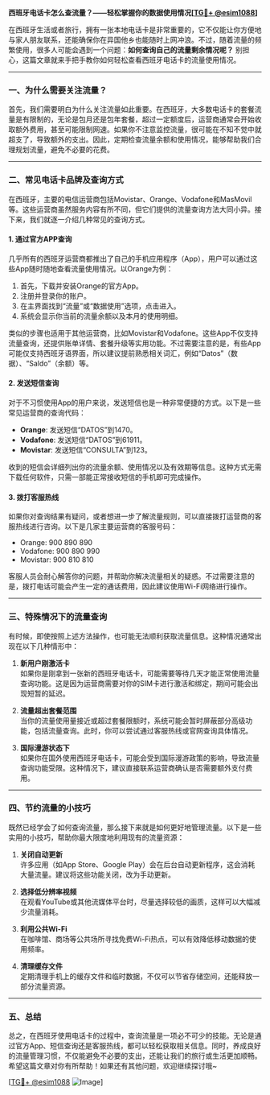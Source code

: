 **西班牙电话卡怎么查流量？——轻松掌握你的数据使用情况[[TG💪+ @esim1088](https://t.me/s/esim1088)]**

在西班牙生活或者旅行，拥有一张本地电话卡是非常重要的，它不仅能让你方便地与家人朋友联系，还能确保你在异国他乡也能随时上网冲浪。不过，随着流量的频繁使用，很多人可能会遇到一个问题：**如何查询自己的流量剩余情况呢？** 别担心，这篇文章就来手把手教你如何轻松查看西班牙电话卡的流量使用情况。

---

### **一、为什么需要关注流量？**

首先，我们需要明白为什么关注流量如此重要。在西班牙，大多数电话卡的套餐流量是有限制的，无论是包月还是包年套餐，超过一定额度后，运营商通常会开始收取额外费用，甚至可能限制网速。如果你不注意监控流量，很可能在不知不觉中就超支了，导致额外的支出。因此，定期检查流量余额和使用情况，能够帮助我们合理规划流量，避免不必要的花费。

---

### **二、常见电话卡品牌及查询方式**

在西班牙，主要的电信运营商包括Movistar、Orange、Vodafone和MasMovil等。这些运营商虽然服务内容有所不同，但它们提供的流量查询方法大同小异。接下来，我们就逐一介绍几种常见的查询方式。

#### **1. 通过官方APP查询**
几乎所有的西班牙运营商都推出了自己的手机应用程序（App），用户可以通过这些App随时随地查看流量使用情况。以Orange为例：

1. 首先，下载并安装Orange的官方App。
2. 注册并登录你的账户。
3. 在主界面找到“流量”或“数据使用”选项，点击进入。
4. 系统会显示你当前的流量余额以及本月的使用明细。

类似的步骤也适用于其他运营商，比如Movistar和Vodafone。这些App不仅支持流量查询，还提供账单详情、套餐升级等实用功能。不过需要注意的是，有些App可能仅支持西班牙语界面，所以建议提前熟悉相关词汇，例如“Datos”（数据）、“Saldo”（余额）等。

#### **2. 发送短信查询**
对于不习惯使用App的用户来说，发送短信也是一种非常便捷的方式。以下是一些常见运营商的查询代码：

- **Orange**: 发送短信“DATOS”到1470。
- **Vodafone**: 发送短信“DATOS”到61911。
- **Movistar**: 发送短信“CONSULTA”到123。

收到的短信会详细列出你的流量余额、使用情况以及有效期等信息。这种方式无需下载任何软件，只需一部能正常接收短信的手机即可完成操作。

#### **3. 拨打客服热线**
如果你对查询结果有疑问，或者想进一步了解流量规则，可以直接拨打运营商的客服热线进行咨询。以下是几家主要运营商的客服号码：

- Orange: 900 890 890
- Vodafone: 900 890 990
- Movistar: 900 810 810

客服人员会耐心解答你的问题，并帮助你解决流量相关的疑惑。不过需要注意的是，拨打电话可能会产生一定的通话费用，因此建议使用Wi-Fi网络进行操作。

---

### **三、特殊情况下的流量查询**

有时候，即使按照上述方法操作，也可能无法顺利获取流量信息。这种情况通常出现在以下几种情形中：

1. **新用户刚激活卡**  
   如果你是刚拿到一张新的西班牙电话卡，可能需要等待几天才能正常使用流量查询功能。这是因为运营商需要对你的SIM卡进行激活和绑定，期间可能会出现短暂的延迟。

2. **流量超出套餐范围**  
   当你的流量使用量接近或超过套餐限额时，系统可能会暂时屏蔽部分高级功能，包括流量查询。此时，你可以尝试通过客服热线或官网查询具体情况。

3. **国际漫游状态下**  
   如果你在国外使用西班牙电话卡，可能会受到国际漫游政策的影响，导致流量查询功能受限。这种情况下，建议直接联系运营商确认是否需要额外支付费用。

---

### **四、节约流量的小技巧**

既然已经学会了如何查询流量，那么接下来就是如何更好地管理流量。以下是一些实用的小技巧，帮助你最大限度地利用现有的流量资源：

1. **关闭自动更新**  
   许多应用（如App Store、Google Play）会在后台自动更新程序，这会消耗大量流量。建议将这些功能关闭，改为手动更新。

2. **选择低分辨率视频**  
   在观看YouTube或其他流媒体平台时，尽量选择较低的画质，这样可以大幅减少流量消耗。

3. **利用公共Wi-Fi**  
   在咖啡馆、商场等公共场所寻找免费Wi-Fi热点，可以有效降低移动数据的使用频率。

4. **清理缓存文件**  
   定期清理手机上的缓存文件和临时数据，不仅可以节省存储空间，还能释放一部分流量资源。

---

### **五、总结**

总之，在西班牙使用电话卡的过程中，查询流量是一项必不可少的技能。无论是通过官方App、短信查询还是客服热线，都可以轻松获取相关信息。同时，养成良好的流量管理习惯，不仅能避免不必要的支出，还能让我们的旅行或生活更加顺畅。希望这篇文章对你有所帮助！如果还有其他问题，欢迎继续探讨哦~

[[TG💪+ @esim1088](https://t.me/s/esim1088) ![Image](https://i.postimg.cc/4NQfJmqS/Snipaste-2025-05-13-00-14-12.png)]
